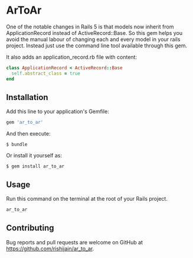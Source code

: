 # ArToAr

One of the notable changes in Rails 5 is that models now inherit from ApplicationRecord instead of ActiveRecord::Base. So this gem helps you avoid the manual labour of changing each and every model in your rails project. Instead just use the command line tool available through this gem.

It also adds an application_record.rb file with content:
```ruby
class ApplicationRecord < ActiveRecord::Base
  self.abstract_class = true
end
```

## Installation

Add this line to your application's Gemfile:

```ruby
gem 'ar_to_ar'
```

And then execute:

    $ bundle

Or install it yourself as:

    $ gem install ar_to_ar

## Usage

Run this command on the terminal at the root of your Rails project.

```ruby
ar_to_ar
```

## Contributing

Bug reports and pull requests are welcome on GitHub at https://github.com/rishijain/ar_to_ar.

